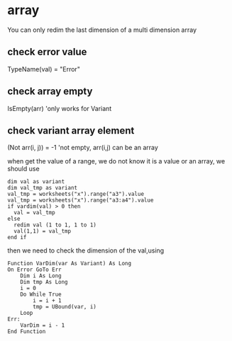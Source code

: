 # array

You can only redim the last dimension of a multi dimension array

## check error value
  TypeName(val) = "Error"

## check array empty
  IsEmpty(arr) 'only works for Variant


## check variant array element
(Not arr(i, j)) = -1 'not empty, arr(i,j) can be an array

when get the value of a range, we do not know it is a value or an array, we should use
```vba
dim val as variant
dim val_tmp as variant
val_tmp = worksheets("x").range("a3").value
val_tmp = worksheets("x").range("a3:a4").value
if vardim(val) > 0 then
  val = val_tmp
else
  redim val (1 to 1, 1 to 1)
  val(1,1) = val_tmp
end if 
``` 

then we need to check the dimension of the val,using 

```vba
Function VarDim(var As Variant) As Long
On Error GoTo Err
    Dim i As Long
    Dim tmp As Long
    i = 0
    Do While True
        i = i + 1
        tmp = UBound(var, i)
    Loop
Err:
    VarDim = i - 1
End Function
``` 